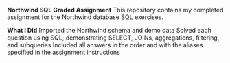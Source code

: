
**Northwind SQL Graded Assignment**
This repository contains my completed assignment for the Northwind database SQL exercises.

**What I Did**
Imported the Northwind schema and demo data
Solved each question using SQL, demonstrating SELECT, JOINs, aggregations, filtering, and subqueries
Included all answers in the order and with the aliases specified in the assignment instructions
